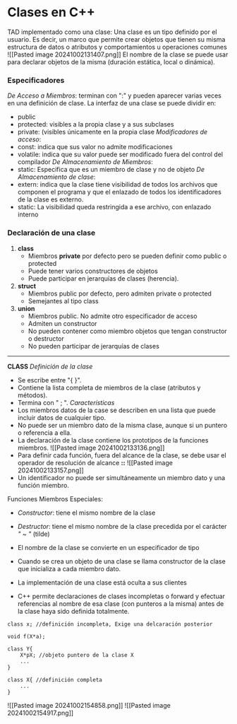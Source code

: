 # Clases en C++

TAD implementado como una clase:
	Una clase es un tipo definido por el usuario. Es decir, un marco que permite crear objetos que tienen su misma estructura de datos o atributos y comportamientos u operaciones comunes
![[Pasted image 20241002131407.png]]
	El nombre de la clase se puede usar para declarar objetos de la misma (duración estática, local o dinámica).


### Especificadores
*De Acceso a Miembros*: terminan con ":" y pueden aparecer varias veces en una definición de clase. La interfaz de una clase se puede dividir en:
- public
- protected: visibles a la propia clase y a sus subclases
- private: (visibles únicamente en la propia clase
*Modificadores de acceso*:
- const: indica que sus valor no admite modificaciones
- volatile: indica que su valor puede ser modificado fuera del control del compilador
*De Almacenamiento de Miembros*:
- static: Especifica que es un miembro de clase y no de objeto
*De Almacenamiento de clase*:
- extern: indica que la clase tiene visibilidad de todos los archivos que componen el programa y que el enlazado de todos los identificadores de la clase es externo.
- static: La visibilidad queda restringida a ese archivo, con enlazado interno

### Declaración de una clase
1. **class**
	- Miembros **private** por defecto pero se pueden definir como public o protected
	- Puede tener varios constructores de objetos
	- Puede participar en jerarquías de clases (herencia).
2. **struct**
	- Miembros public por defecto, pero admiten private o protected
	- Semejantes al tipo class
3. **union**
	- Miembros public. No admite otro especificador de acceso
	- Admiten un constructor
	- No pueden contener como miembro objetos que tengan constructor o destructor
	- No pueden participar de jerarquías de clases

---
**CLASS** 
*Definición de la clase*
- Se escribe entre "{ }".
- Contiene la lista completa de miembros de la clase (atributos y métodos).
- Termina con " ; ".
*Características*
- Los miembros datos de la case se describen en una lista que puede incluir datos de cualquier tipo.
- No puede ser un miembro dato de la misma clase, aunque si un puntero o referencia a ella.
- La declaración de la clase contiene los prototipos de la funciones miembros.
![[Pasted image 20241002133136.png]]
- Para definir cada función, fuera del alcance de la clase, se debe usar el operador de resolución de alcance **::** 
![[Pasted image 20241002133157.png]]
- Un identificador no puede ser simultáneamente un miembro dato y una función miembro.

Funciones Miembros Especiales:
- *Constructor*: tiene el mismo nombre de la clase
- *Destructor*: tiene el mismo nombre de la clase precedida por el carácter *" ~ "* (tilde)

- El nombre de la clase se convierte en un especificador de tipo
- Cuando se crea un objeto de una clase se llama constructor de la clase que inicializa a cada miembro dato.
- La implementación de una clase está oculta a sus clientes
- C++ permite declaraciones de clases incompletas o forward y efectuar referencias al nombre de esa clase (con punteros a la misma) antes de la clase haya sido definida totalmente.

```
class x; //definición incompleta, Exige una delcaración posterior

void f(X*a);

class Y{
	X*pX; //objeto puntero de la clase X
	...
}

class X{ //definición completa
	...
}
```

![[Pasted image 20241002154858.png]]
![[Pasted image 20241002154917.png]]
